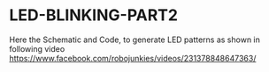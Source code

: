 # LED-BLINKING-PART2
Here the Schematic and Code, to generate LED patterns as shown in following video   https://www.facebook.com/robojunkies/videos/231378848647363/
